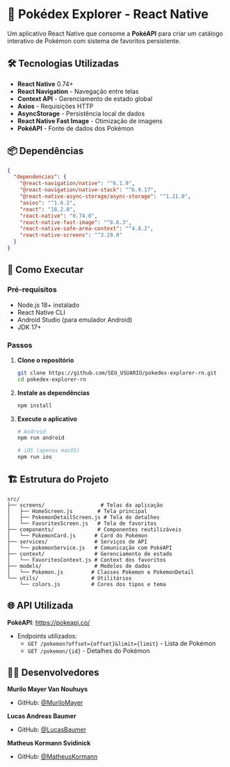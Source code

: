# 🔴 Pokédex Explorer - React Native

Um aplicativo React Native que consome a **PokéAPI** para criar um catálogo interativo de Pokémon com sistema de favoritos persistente.

## 🛠️ Tecnologias Utilizadas

- **React Native** 0.74+
- **React Navigation** - Navegação entre telas
- **Context API** - Gerenciamento de estado global
- **Axios** - Requisições HTTP
- **AsyncStorage** - Persistência local de dados
- **React Native Fast Image** - Otimização de imagens
- **PokéAPI** - Fonte de dados dos Pokémon

## 📦 Dependências

```json
{
  "dependencies": {
    "@react-navigation/native": "^6.1.9",
    "@react-navigation/native-stack": "^6.9.17",
    "@react-native-async-storage/async-storage": "^1.21.0",
    "axios": "^1.6.2",
    "react": "18.2.0",
    "react-native": "0.74.0",
    "react-native-fast-image": "^8.6.3",
    "react-native-safe-area-context": "^4.8.2",
    "react-native-screens": "^3.29.0"
  }
}
```

## 🚀 Como Executar

### Pré-requisitos
- Node.js 18+ instalado
- React Native CLI
- Android Studio (para emulador Android)
- JDK 17+

### Passos

1. **Clone o repositório**
   ```bash
   git clone https://github.com/SEU_USUARIO/pokedex-explorer-rn.git
   cd pokedex-explorer-rn
   ```

2. **Instale as dependências**
   ```bash
   npm install
   ```

3. **Execute o aplicativo**
   ```bash
   # Android
   npm run android
   
   # iOS (apenas macOS)
   npm run ios
   ```

## 🏗️ Estrutura do Projeto

```
src/
├── screens/                  # Telas da aplicação
│   ├── HomeScreen.js        # Tela principal
│   ├── PokemonDetailScreen.js # Tela de detalhes
│   └── FavoritesScreen.js   # Tela de favoritos
├── components/              # Componentes reutilizáveis
│   └── PokemonCard.js      # Card do Pokémon
├── services/               # Serviços de API
│   └── pokemonService.js   # Comunicação com PokéAPI
├── context/                # Gerenciamento de estado
│   └── FavoritesContext.js # Context dos favoritos
├── models/                 # Modelos de dados
│   └── Pokemon.js         # Classes Pokemon e PokemonDetail
└── utils/                 # Utilitários
    └── colors.js          # Cores dos tipos e tema
```

## 🌐 API Utilizada

**PokéAPI**: https://pokeapi.co/
- Endpoints utilizados:
  - `GET /pokemon?offset={offset}&limit={limit}` - Lista de Pokémon
  - `GET /pokemon/{id}` - Detalhes do Pokémon

## 👨‍💻 Desenvolvedores

**Murilo Mayer Van Nouhuys**
- GitHub: [@MuriloMayer](https://github.com/murilomayer)

**Lucas Andreas Baumer**
- GitHub: [@LucasBaumer](https://github.com/lucasbaumer)

**Matheus Kormann Svidinick**
- GitHub: [@MatheusKormann](https://github.com/matheuskormann)
